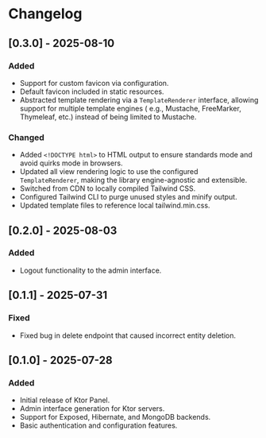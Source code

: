 # Changelog

## [0.3.0] - 2025-08-10

### Added

- Support for custom favicon via configuration.
- Default favicon included in static resources.
- Abstracted template rendering via a `TemplateRenderer` interface, allowing support for multiple template engines (
  e.g., Mustache, FreeMarker, Thymeleaf, etc.) instead of being limited to Mustache.

### Changed

- Added `<!DOCTYPE html>` to HTML output to ensure standards mode and avoid quirks mode in browsers.
- Updated all view rendering logic to use the configured `TemplateRenderer`, making the library engine-agnostic and
  extensible.
- Switched from CDN to locally compiled Tailwind CSS.
- Configured Tailwind CLI to purge unused styles and minify output.
- Updated template files to reference local tailwind.min.css.

## [0.2.0] - 2025-08-03

### Added

- Logout functionality to the admin interface.

## [0.1.1] - 2025-07-31

### Fixed

- Fixed bug in delete endpoint that caused incorrect entity deletion.

## [0.1.0] - 2025-07-28

### Added

- Initial release of Ktor Panel.
- Admin interface generation for Ktor servers.
- Support for Exposed, Hibernate, and MongoDB backends.
- Basic authentication and configuration features.